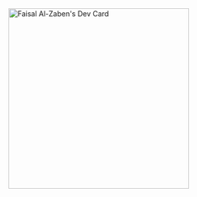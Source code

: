<a href="https://app.daily.dev/fzaben993">
  <img src="https://api.daily.dev/devcards/v2/g814Ho4bB.png?type=default&r=d3c" width="356" alt="Faisal Al-Zaben's Dev Card"/>
</a>


<!--
**fzaben993/fzaben993** is a ✨ _special_ ✨ repository because its `README.md` (this file) appears on your GitHub profile.

Here are some ideas to get you started:

- 🔭 I’m currently working on ...
- 🌱 I’m currently learning ...
- 👯 I’m looking to collaborate on ...
- 🤔 I’m looking for help with ...
- 💬 Ask me about ...
- 📫 How to reach me: ...
- 😄 Pronouns: ...
- ⚡ Fun fact: ...
-->
